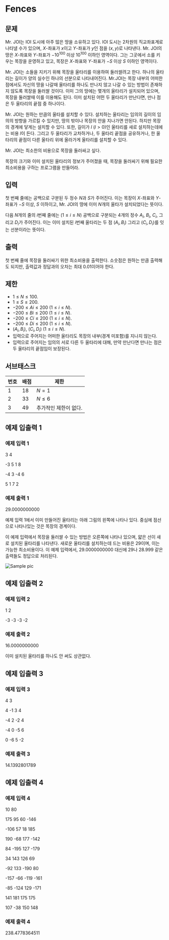 # Fences

## 문제

Mr. JOI는 IOI 도시에 아주 많은 땅을 소유하고 있다. IOI 도시는 2차원의 직교좌표계로 나타낼 수가 있으며, $X$-좌표가 $x$이고 $Y$-좌표가 $y$인 점을 $(x,y)$로 나타낸다. Mr. JOI의 땅은 $X$-좌표와 $Y$-좌표가 $-10^{100}$ 이상 $10^{100}$ 이하인 영역이다. 그는 그곳에서 소를 키우는 목장을 운영하고 있고, 목장은 $X$-좌표와 $Y$-좌표가 $-S$ 이상 $S$ 이하인 영역이다.

Mr. JOI는 소들을 지키기 위해 목장을 울타리를 이용하여 둘러쌀려고 한다. 하나의 울타리는 길이가 양의 실수인 하나의 선분으로 나타내어진다. Mr.JOI는 목장 내부의 어떠한 점에서도 자신의 땅을 나갈때 울타리를 하나도 만나지 않고 나갈 수 있는 방법이 존재하지 않도록 목장을 둘러쌀 것이다. 이미 그의 땅에는 몇개의 울타리가 설치되어 있으며, 목장을 둘러쌀때 이를 이용해도 된다. 이미 설치된 어떤 두 울타리가 만난다면, 만나 점은 두 울타리의 끝점 중 하나이다.

Mr. JOI는 원하는 만큼의 울타를 설치할 수 있다. 설치하는 울타리는 임의의 길이의 임의의 방향을 가르킬 수 있지만, 땅의 밖이나 목장의 안을 지나가면 안된다. 하지만 목장의 경계에 닿게는 설치할 수 있다. 또한, 길이가 $l$ $(l>0)$인 울타리를 새로 설치하는데에는 비용 $l$이 든다. 그리고 두 울타리가 교차하거나, 두 울타리 끝점을 공유하거나, 한 울타리의 끝점이 다른 울타리 위에 올라가게 울타리를 설치할 수 있다.

Mr. JOI는 최소한의 비용으로 목장을 둘러싸고 싶다.

목장의 크기와 이미 설치된 울타리의 정보가 주어졌을 때, 목장을 둘러싸기 위해 필요한 최소비용을 구하는 프로그램을 만들어라.

## 입력

첫 번째 줄에는 공백으로 구분된 두 정수 $N$과 $S$가 주어진다. 이는 목장이 $X$-좌표와 $Y$-좌표가 $-S$ 이상, $S$ 이하이고, Mr. JOI의 땅에 이미 $N$개의 울타가 설치되었다는 뜻이다.

다음 $N$개의 줄의 $i$번째 줄에는 $(1 \leq i \leq N)$ 공백으로 구분되는 4개의 정수 $A_i$, $B_i$, $C_i$, 그리고 $D_i$가 주어진다. 이는 이미 설치된 $i$번째 울타리는 두 점 $(A_i,B_i)$ 그리고 $(C_i,D_i)$를 잇는 선분이라는 뜻이다.

## 출력

첫 번째 줄에  목장을 둘러싸기 위한 최소비용을 출력한다. 소숫점은 원하는 만큼 출력해도 되지만, 출력값과 정답과의 오차는 최대 0.01이어야 한다.

## 제한

* $1 \leq N \leq 100$.
* $1 \leq S \leq 200$.
* $−200 \leq Ai \leq 200$ $(1 \leq i \leq N)$.
* $−200 \leq Bi \leq 200$ $(1 \leq i \leq N)$.
* $−200 \leq Ci \leq 200$ $(1 \leq i \leq N)$.
* $−200 \leq Di \leq 200$ $(1 \leq i \leq N)$.
* $(A_i,B_i)$, $(C_i,D_i)$ $(1 \leq i \leq N)$.
* 입력으로 주어지는 어떠한 울타리도 목장의 내부(경계 미포함)를 지나지 않는다.
* 입력으로 주어지는 임의의 서로 다른 두 울타리에 대해, 만약 만난다면 만나는 점은 두 울타리의 끝점임이 보장된다.

## 서브태스크

|번호|배점|제한|
|---|---|---|
|1|18|$N = 1$|
|2|33|$N \leq 6$|
|3|49|추가적인 제한이 없다.|

## 예제 입출력 1

### 예제 입력 1

3 4

-3 5 1 8

-4 3 -4 6

5 1 7 2

### 예제 출력 1

29.0000000000

예제 입력 1에서 이미 만들어진 울타리는 아래 그림의 왼쪽에 나타나 있다. 중심에 점선으로 나타나있는 것은 목장의 경계이다.

이 예제 입력에서 목장을 둘러쌀 수 있는 방법은 오른쪽에 나타나 있으며, 얇은 선이 새로 설치된 울타리를 나타낸다. 새로운 울타리를 설치하는데 드는 비용은 29이며, 이는 가능한 최소비용이다. 이 예제 입력에서, 29.0000000000 대신에 29나 28.999 같은 출력들도 정답으로 처리된다.

![Sample pic][sample]

## 예제 입출력 2

### 예제 입력 2

1 2

-3 -3 -3 -2

### 예제 출력 2

16.0000000000

이미 설치된 울타리를 하나도 안 써도 상관없다.

## 예제 입출력 3

### 예제 입력 3

4 3

4 -1 3 4

-4 2 -2 4

-4 0 -5 6

0 -6 5 -2

### 예제 출력 3

14.1392801789

## 예제 입출력 4

### 예제 입력 4

10 80

175 95 60 -146

-106 57 18 185

190 -68 177 -142

84 -195 127 -179

34 143 126 69

-92 133 -190 80

-157 -66 -119 -161

-85 -124 129 -171

141 181 175 175

107 -38 150 148

### 예제 출력 4

238.4778364511

[sample]: https://cdn.discordapp.com/attachments/939736755471532032/1095644900248268930/fences.png
